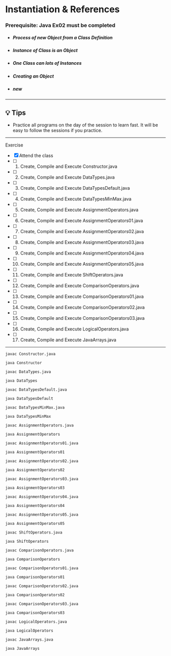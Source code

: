 # Instantiation & References

### **Prerequisite:** Java Ex02 must be completed


- ##### Process of new Object from a Class Definition
- ##### Instance of Class is an Object
- ##### One Class can lots of Instances
- ##### Creating an Object
- ##### new


 ---

 ## :bulb: Tips

 - Practice all programs on the day of the session to learn fast. It will be easy to follow the sessions if you practice.

 ---
 Exercise
 - [x] Attend the class
 - [ ] 1) Create, Compile and Execute  Constructor.java
 - [ ] 2) Create, Compile and Execute  DataTypes.java
 - [ ] 3) Create, Compile and Execute  DataTypesDefault.java
 - [ ] 4) Create, Compile and Execute  DataTypesMinMax.java
 - [ ] 5) Create, Compile and Execute  AssignmentOperators.java
 - [ ] 6) Create, Compile and Execute  AssignmentOperators01.java
 - [ ] 7) Create, Compile and Execute  AssignmentOperators02.java
 - [ ] 8) Create, Compile and Execute  AssignmentOperators03.java
 - [ ] 9) Create, Compile and Execute  AssignmentOperators04.java
 - [ ] 10) Create, Compile and Execute  AssignmentOperators05.java
 - [ ] 11) Create, Compile and Execute  ShiftOperators.java
 - [ ] 12) Create, Compile and Execute  ComparisonOperators.java
 - [ ] 13) Create, Compile and Execute  ComparisonOperators01.java
 - [ ] 14) Create, Compile and Execute  ComparisonOperators02.java
 - [ ] 15) Create, Compile and Execute  ComparisonOperators03.java
 - [ ] 16) Create, Compile and Execute  LogicalOperators.java
 - [ ] 17) Create, Compile and Execute  JavaArrays.java

---

`javac Constructor.java`

`java Constructor`

`javac DataTypes.java`

`java DataTypes`

`javac DataTypesDefault.java`

`java DataTypesDefault`

`javac DataTypesMinMax.java`

`java DataTypesMinMax`

`javac AssignmentOperators.java`

`java AssignmentOperators`

`javac AssignmentOperators01.java`

`java AssignmentOperators01`

`javac AssignmentOperators02.java`

`java AssignmentOperators02`

`javac AssignmentOperators03.java`

`java AssignmentOperators03`

`javac AssignmentOperators04.java`

`java AssignmentOperators04`

`javac AssignmentOperators05.java`

`java AssignmentOperators05`

`javac ShiftOperators.java`

`java ShiftOperators`

`javac ComparisonOperators.java`

`java ComparisonOperators`

`javac ComparisonOperators01.java`

`java ComparisonOperators01`

`javac ComparisonOperators02.java`

`java ComparisonOperators02`

`javac ComparisonOperators03.java`

`java ComparisonOperators03`

`javac LogicalOperators.java`

`java LogicalOperators`

`javac JavaArrays.java`

`java JavaArrays`
